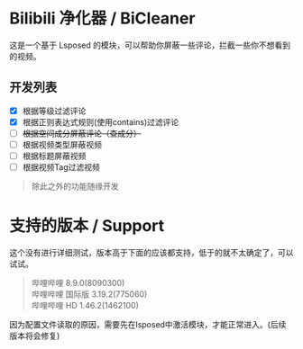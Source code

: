 # Bilibili 净化器 / BiCleaner

这是一个基于 Lsposed 的模块，可以帮助你屏蔽一些评论，拦截一些你不想看到的视频。

## 开发列表
- [x] 根据等级过滤评论
- [x] 根据正则表达式规则(使用contains)过滤评论
- [ ] ~~根据空间成分屏蔽评论（查成分）~~
- [ ] 根据视频类型屏蔽视频
- [ ] 根据标题屏蔽视频
- [ ] 根据视频Tag过滤视频
> 除此之外的功能随缘开发

# 支持的版本 / Support
这个没有进行详细测试，版本高于下面的应该都支持，低于的就不太确定了，可以试试。
> 哔哩哔哩 8.9.0(8090300)  
> 哔哩哔哩 国际版 3.19.2(775060)  
> 哔哩哔哩 HD 1.46.2(1462100)

因为配置文件读取的原因，需要先在lsposed中激活模块，才能正常进入。(后续版本将会修复)
